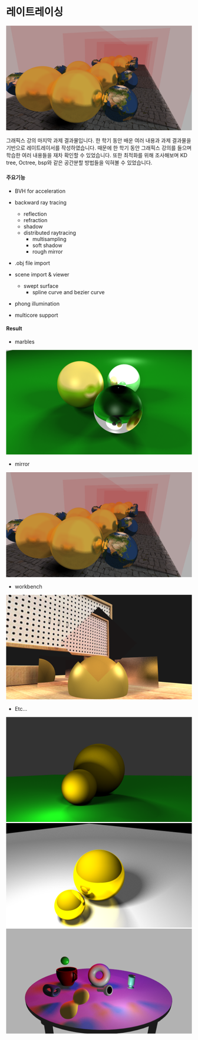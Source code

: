 # 레이트레이싱

<img src="./imgs/mirror_raytrace.png" alt="mirror_raytrace" style="zoom:50%;" />

그래픽스 강의 마지막 과제 결과물입니다. 한 학기 동안 배운 여러 내용과 과제 결과물을 기반으로 레이트레이서를 작성하였습니다. 때문에 한 학기 동안 그래픽스 강의를 들으며 학습한 여러 내용들을 재차 확인할 수 있었습니다. 또한 최적화를 위해 조사해보며 KD tree, Octree, bsp와 같은 공간분할 방법들을 익혀볼 수 있었습니다.

#### 주요기능

- BVH for acceleration
- backward ray tracing
  - reflection
  - refraction
  - shadow
  - distributed raytracing
    - multisampling
    - soft shadow
    - rough mirror

- .obj file import
- scene import & viewer
  - swept surface
    - spline curve and bezier curve
- phong illumination
- multicore support

#### Result

- marbles

<img src="./imgs/marbles.png" alt="marbles" style="zoom:50%;" />

- mirror

<img src="./imgs/mirror_raytrace.png" alt="mirror_raytrace" style="zoom:50%;" >

- workbench

<img src="./imgs/workbench_raytrace.png" alt="work_bench_raytrace" style="zoom:50%;" />

- Etc...

<img src="./imgs/raytrace (사본).png" alt="raytrace (사본)" style="zoom:50%;" />

<img src="./imgs/raytrace.png" alt="raytrace" style="zoom:50%;" />

<img src="./imgs/raytrace_table.png" alt="table" style="zoom:50%;" />
